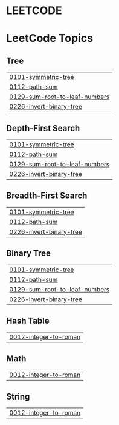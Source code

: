 # LEETCODE
<!---LeetCode Topics Start-->
# LeetCode Topics
## Tree
|  |
| ------- |
| [0101-symmetric-tree](https://github.com/Tushar-Barik-78/LEETCODE/tree/master/0101-symmetric-tree) |
| [0112-path-sum](https://github.com/Tushar-Barik-78/LEETCODE/tree/master/0112-path-sum) |
| [0129-sum-root-to-leaf-numbers](https://github.com/Tushar-Barik-78/LEETCODE/tree/master/0129-sum-root-to-leaf-numbers) |
| [0226-invert-binary-tree](https://github.com/Tushar-Barik-78/LEETCODE/tree/master/0226-invert-binary-tree) |
## Depth-First Search
|  |
| ------- |
| [0101-symmetric-tree](https://github.com/Tushar-Barik-78/LEETCODE/tree/master/0101-symmetric-tree) |
| [0112-path-sum](https://github.com/Tushar-Barik-78/LEETCODE/tree/master/0112-path-sum) |
| [0129-sum-root-to-leaf-numbers](https://github.com/Tushar-Barik-78/LEETCODE/tree/master/0129-sum-root-to-leaf-numbers) |
| [0226-invert-binary-tree](https://github.com/Tushar-Barik-78/LEETCODE/tree/master/0226-invert-binary-tree) |
## Breadth-First Search
|  |
| ------- |
| [0101-symmetric-tree](https://github.com/Tushar-Barik-78/LEETCODE/tree/master/0101-symmetric-tree) |
| [0112-path-sum](https://github.com/Tushar-Barik-78/LEETCODE/tree/master/0112-path-sum) |
| [0226-invert-binary-tree](https://github.com/Tushar-Barik-78/LEETCODE/tree/master/0226-invert-binary-tree) |
## Binary Tree
|  |
| ------- |
| [0101-symmetric-tree](https://github.com/Tushar-Barik-78/LEETCODE/tree/master/0101-symmetric-tree) |
| [0112-path-sum](https://github.com/Tushar-Barik-78/LEETCODE/tree/master/0112-path-sum) |
| [0129-sum-root-to-leaf-numbers](https://github.com/Tushar-Barik-78/LEETCODE/tree/master/0129-sum-root-to-leaf-numbers) |
| [0226-invert-binary-tree](https://github.com/Tushar-Barik-78/LEETCODE/tree/master/0226-invert-binary-tree) |
## Hash Table
|  |
| ------- |
| [0012-integer-to-roman](https://github.com/Tushar-Barik-78/LEETCODE/tree/master/0012-integer-to-roman) |
## Math
|  |
| ------- |
| [0012-integer-to-roman](https://github.com/Tushar-Barik-78/LEETCODE/tree/master/0012-integer-to-roman) |
## String
|  |
| ------- |
| [0012-integer-to-roman](https://github.com/Tushar-Barik-78/LEETCODE/tree/master/0012-integer-to-roman) |
<!---LeetCode Topics End-->